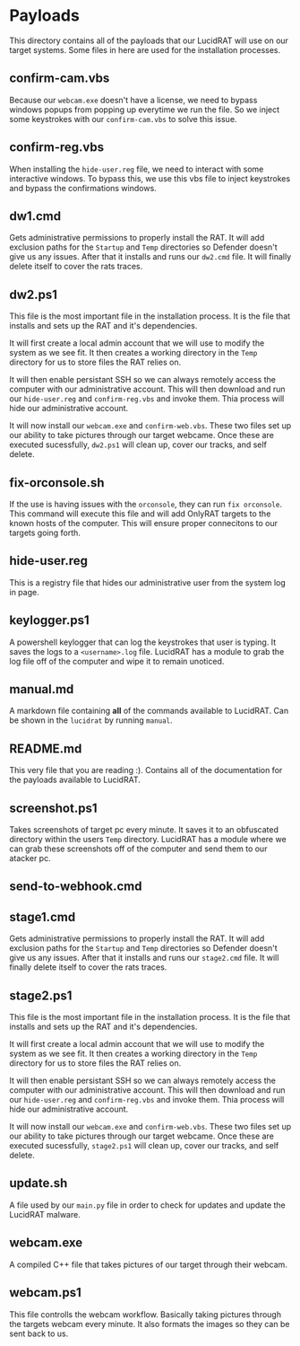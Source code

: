 # Payloads
This directory contains all of the payloads that our LucidRAT will use on our target systems. Some files in here are used for the installation processes.

## confirm-cam.vbs
Because our `webcam.exe` doesn't have a license, we need to bypass windows popups from popping up everytime we run the file. So we inject some keystrokes with our `confirm-cam.vbs` to solve this issue.

## confirm-reg.vbs
When installing the `hide-user.reg` file, we need to interact with some interactive windows. To bypass this, we use this vbs file to inject keystrokes and bypass the confirmations windows.

## dw1.cmd
Gets administrative permissions to properly install the RAT. It will add exclusion paths for the `Startup` and `Temp` directories so Defender doesn't give us any issues. After that it installs and runs our `dw2.cmd` file. It will finally delete itself to cover the rats traces.

## dw2.ps1
This file is the most important file in the installation process. It is the file that installs and sets up the RAT and it's dependencies.

It will first create a local admin account that we will use to modify the system as we see fit. It then creates a working directory in the `Temp` directory for us to store files the RAT relies on.

It will then enable persistant SSH so we can always remotely access the computer with our administrative account. This will then download and run our `hide-user.reg` and `confirm-reg.vbs` and invoke them. Thia process will hide our administrative account.

It will now install our `webcam.exe` and `confirm-web.vbs`. These two files set up our ability to take pictures through our target webcame. Once these are executed sucessfully, `dw2.ps1` will clean up, cover our tracks, and self delete.

## fix-orconsole.sh
If the use is having issues with the `orconsole`, they can run `fix orconsole`. This command will execute this file and will add OnlyRAT targets to the known hosts of the computer. This will ensure proper connecitons to our targets going forth.

## hide-user.reg
This is a registry file that hides our administrative user from the system log in page.

## keylogger.ps1
A powershell keylogger that can log the keystrokes that user is typing. It saves the logs to a `<username>.log` file. LucidRAT has a module to grab the log file off of the computer and wipe it to remain unoticed.

## manual.md
A markdown file containing **all** of the commands available to LucidRAT. Can be shown in the `lucidrat` by running `manual`.

## README.md
This very file that you are reading :). Contains all of the documentation for the payloads available to LucidRAT.

## screenshot.ps1
Takes screenshots of target pc every minute. It saves it to an obfuscated directory within the users `Temp` directory. LucidRAT has a module where we can grab these screenshots off of the computer and send them to our atacker pc.

## send-to-webhook.cmd

## stage1.cmd
Gets administrative permissions to properly install the RAT. It will add exclusion paths for the `Startup` and `Temp` directories so Defender doesn't give us any issues. After that it installs and runs our `stage2.cmd` file. It will finally delete itself to cover the rats traces.

## stage2.ps1
This file is the most important file in the installation process. It is the file that installs and sets up the RAT and it's dependencies.

It will first create a local admin account that we will use to modify the system as we see fit. It then creates a working directory in the `Temp` directory for us to store files the RAT relies on.

It will then enable persistant SSH so we can always remotely access the computer with our administrative account. This will then download and run our `hide-user.reg` and `confirm-reg.vbs` and invoke them. Thia process will hide our administrative account.

It will now install our `webcam.exe` and `confirm-web.vbs`. These two files set up our ability to take pictures through our target webcame. Once these are executed sucessfully, `stage2.ps1` will clean up, cover our tracks, and self delete.

## update.sh
A file used by our `main.py` file in order to check for updates and update the LucidRAT malware.

## webcam.exe
A compiled C++ file that takes pictures of our target through their webcam.

## webcam.ps1
This file controlls the webcam workflow. Basically taking pictures through the targets webcam every minute. It also formats the images so they can be sent back to us.
